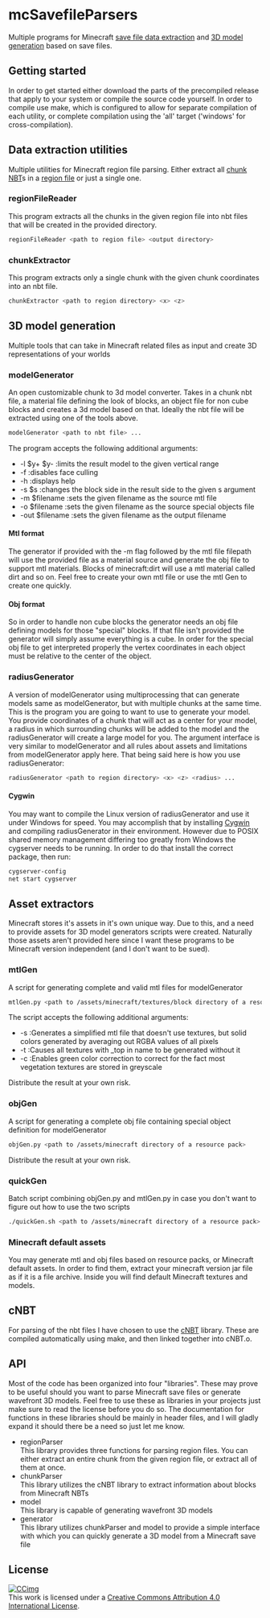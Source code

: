 # mcSavefileParsers

Multiple programs for Minecraft [save file data extraction](#data-extraction-utilities) and [3D model generation](#3d-model-generation) based on save files.  

## Getting started

In order to get started either download the parts of the precompiled release that apply to your system or compile the source code yourself.
In order to compile use make, which is configured to allow for separate compilation of each utility, or complete compilation using the 'all' target ('windows' for cross-compilation).

## Data extraction utilities

Multiple utilities for Minecraft region file parsing.
Either extract all [chunk NBT](https://minecraft.fandom.com/wiki/Chunk_format)s in a [region file](https://minecraft.fandom.com/wiki/Region_file_format) or just a single one.

### regionFileReader

This program extracts all the chunks in the given region file into nbt files that will be created in the provided directory.

```Bash
regionFileReader <path to region file> <output directory>
```

### chunkExtractor

This program extracts only a single chunk with the given chunk coordinates into an nbt file.

```Bash
chunkExtractor <path to region directory> <x> <z>
```

## 3D model generation

Multiple tools that can take in Minecraft related files as input and create 3D representations of your worlds

### modelGenerator

An open customizable chunk to 3d model converter.
Takes in a chunk nbt file, a material file defining the look of blocks, an object file for non cube blocks and creates a 3d model based on that.
Ideally the nbt file will be extracted using one of the tools above.

```Bash
modelGenerator <path to nbt file> ...
```

The program accepts the following additional arguments:

- -l $y+ $y- :limits the result model to the given vertical range
- -f :disables face culling
- -h :displays help
- -s $s :changes the block side in the result side to the given s argument
- -m $filename :sets the given filename as the source mtl file
- -o $filename :sets the given filename as the source special objects file
- -out $filename :sets the given filename as the output filename

#### Mtl format

The generator if provided with the -m flag followed by the mtl file filepath will use the provided file as a material source and generate the obj file to support mtl materials. Blocks of minecraft:dirt will use a mtl material called dirt and so on. Feel free to create your own mtl file or use the mtl Gen to create one quickly.

#### Obj format

So in order to handle non cube blocks the generator needs an obj file defining models for those "special" blocks.
If that file isn't provided the generator will simply assume everything is a cube.
In order for the special obj file to get interpreted properly the vertex coordinates in each object must be relative to the center of the object.

### radiusGenerator

A version of modelGenerator using multiprocessing that can generate models same as modelGenerator, but with multiple chunks at the same time.
This is the program you are going to want to use to generate your model.
You provide coordinates of a chunk that will act as a center for your model, a radius in which surrounding chunks will be added to the model and the radiusGenerator will create a large model for you.
The argument interface is very similar to modelGenerator and all rules about assets and limitations from modelGenerator apply here.
That being said here is how you use radiusGenerator:

```Bash
radiusGenerator <path to region directory> <x> <z> <radius> ...
```

#### Cygwin

You may want to compile the Linux version of radiusGenerator and use it under Windows for speed.
You may accomplish that by installing [Cygwin](https://www.cygwin.com/) and compiling radiusGenerator in their environment.
However due to POSIX shared memory management differing too greatly from Windows the cygserver needs to be running.
In order to do that install the correct package, then run:

```Bash
cygserver-config
net start cygserver
```

## Asset extractors

Minecraft stores it's assets in it's own unique way.
Due to this, and a need to provide assets for 3D model generators scripts were created.
Naturally those assets aren't provided here since I want these programs to be Minecraft version independent (and I don't want to be sued).

### mtlGen

A script for generating complete and valid mtl files for modelGenerator

```Bash
mtlGen.py <path to /assets/minecraft/textures/block directory of a resource pack> ...
```

The script accepts the following additional arguments:

- -s :Generates a simplified mtl file that doesn't use textures, but solid colors generated by averaging out RGBA values of all pixels
- -t :Causes all textures with _top in name to be generated without it
- -c :Enables green color correction to correct for the fact most vegetation textures are stored in greyscale

Distribute the result at your own risk.

### objGen

A script for generating a complete obj file containing special object definition for modelGenerator

```Bash
objGen.py <path to /assets/minecraft directory of a resource pack>
```

Distribute the result at your own risk.

### quickGen

Batch script combining objGen.py and mtlGen.py in case you don't want to figure out how to use the two scripts

```Bash
./quickGen.sh <path to /assets/minecraft directory of a resource pack>
```

### Minecraft default assets

You may generate mtl and obj files based on resource packs, or Minecraft default assets.
In order to find them, extract your minecraft version jar file as if it is a file archive.
Inside you will find default Minecraft textures and models.

## cNBT

For parsing of the nbt files I have chosen to use the [cNBT](https://github.com/chmod222/cNBT/tree/master) library.
These are compiled automatically using make, and then linked together into cNBT.o.

## API

Most of the code has been organized into four "libraries".
These may prove to be useful should you want to parse Minecraft save files or generate wavefront 3D models.
Feel free to use these as libraries in your projects just make sure to read the license before you do so.
The documentation for functions in these libraries should be mainly in header files, and I will gladly expand it should there be a need so just let me know.

- regionParser  
    This library provides three functions for parsing region files.
    You can either extract an entire chunk from the given region file, or extract all of them at once.
- chunkParser  
    This library utilizes the cNBT library to extract information about blocks from Minecraft NBTs
- model  
    This library is capable of generating wavefront 3D models
- generator  
    This library utilizes chunkParser and model to provide a simple interface with which you can quickly generate a 3D model from a Minecraft save file

## License

[![CCimg](https://i.creativecommons.org/l/by/4.0/88x31.png)](http://creativecommons.org/licenses/by/4.0/)  
This work is licensed under a [Creative Commons Attribution 4.0 International License](http://creativecommons.org/licenses/by/4.0/).  
